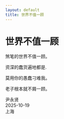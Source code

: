 ```yaml
---
layout: default
title: 世界不值一顾
---
```


# 世界不值一顾

煞笔的世界不值一顾。
 
资深的蠢货遍地都是. 

莫用你的愚蠢刁难我。
 
老子根本就不屑一顾。

<div class="datenote">
    <span>尹永贤</span><br>
    <span>2025-10-19</span><br>
    <span>上海</span>
</div>